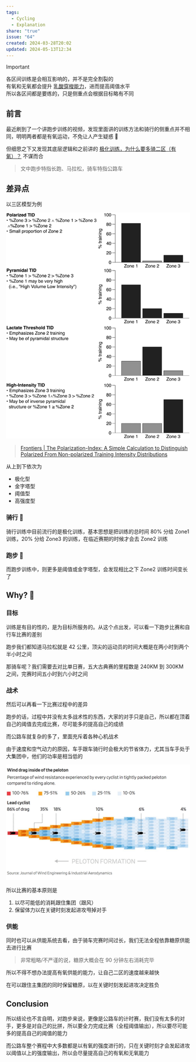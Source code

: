 ```yaml
---  
tags:  
  - Cycling  
  - Explanation  
share: "true"  
issue: "64"  
created: 2024-03-28T20:02  
updated: 2024-05-13T12:34  
---  
```

  
> [!IMPORTANT]    
> 各区间训练是会相互影响的，并不是完全割裂的    
> 有氧和无氧都会提升 [乳酸穿梭能力](../72/%E4%B9%B3%E9%85%B8%E7%A9%BF%E6%A2%AD%E8%83%BD%E5%8A%9B.md)，进而提高阈值水平    
> 所以各区间都是要练的，只是侧重点会根据目标略有不同  
  
## 前言  
  
最近刷到了一个讲跑步训练的视频，发现里面讲的训练方法和骑行的侧重点并不相同，明明两者都是有氧运动，不免让人产生疑惑 🤔  
  
但细思之下又发现其底层逻辑和之前讲的 [极化训练，为什么要多骑二区（有氧）？](../63/%E6%9E%81%E5%8C%96%E8%AE%AD%E7%BB%83%EF%BC%8C%E4%B8%BA%E4%BB%80%E4%B9%88%E8%A6%81%E5%A4%9A%E9%AA%91%E4%BA%8C%E5%8C%BA%EF%BC%88%E6%9C%89%E6%B0%A7%EF%BC%89%EF%BC%9F.md) 不谋而合  
  
> 文中跑步特指长跑、马拉松，骑车特指公路车  
  
## 差异点  
  
以三区模型为例  
  
![IMG_3966](https://raw.githubusercontent.com/lei4519/picture-bed/main/imagesIMG_3966.jpeg)  
  
> [Frontiers | The Polarization-Index: A Simple Calculation to Distinguish Polarized From Non-polarized Training Intensity Distributions](https://www.frontiersin.org/journals/physiology/articles/10.3389/fphys.2019.00707/full)  
  
从上到下依次为  
- 极化型  
- 金字塔型  
- 阈值型  
- 高强度型  
  
### 骑行 🚴  
  
骑行训练中目前流行的是极化训练，基本思想是把训练的总时间 80% 分给 Zone1 训练，20% 分给 Zone3 的训练，在临近赛期的时候才会去 Zone2 训练  
  
### 跑步 🏃  
  
而跑步训练中，则更多是阈值或金字塔型，会发现相比之下 Zone2 训练时间变长了  
  
## Why? 🧐  
  
### 目标  
  
训练是有目的性的，是为目标所服务的。从这个点出发，可以看一下跑步比赛和自行车比赛的差别  
  
跑步我们都知道马拉松就是 42 公里，顶尖的运动员的时间大概是在两小时到两个半小时之间  
  
那骑车呢？我们需要去对比单日赛，五大古典赛的里程数是 240KM 到 300KM 之间，完赛时间五小时到六小时之间  
  
### 战术  
  
然后可以再看一下比赛过程中的差异  
  
跑步的话，过程中并没有太多战术性的东西，大家的对手只是自己，所以都在顶着自己的阈值去完成比赛，尽可能多的提高自己的成绩  
  
而公路车就复杂的多了，里面充斥着各种心机战术  
  
由于速度和空气动力的原因，车手跟车骑行时会极大的节省体力，尤其当车手处于大集团中，他们的功率是相当低的  
  
![IMG_3983 1|风阻示例](https://raw.githubusercontent.com/lei4519/picture-bed/main/imagesIMG_3983%201.png)  
  
所以比赛的基本原则是  
1. 以尽可能低的消耗跟住集团（跟风）  
2. 保留体力以在关键时刻发起进攻甩掉对手  
  
### 供能  
  
同时也可以从供能系统去看，由于骑车完赛时间过长，我们无法全程依靠糖原供能去进行比赛  
  
> 非常粗略/不严谨的说，糖原大概会在 90 分钟左右消耗完毕  
  
所以不得不想办法提高有氧供能的能力，让自己二区的速度越来越快  
  
在可以跟住主集团的同时保留糖原，以在关键时刻发起进攻决定胜负  
  
## Conclusion  
  
所以结论也不言自明，对跑步来说，更像是公路车的计时赛，我们没有太多的对手，更多是对自己的比拼，所以要全力完成比赛（全程阈值输出），所以要尽可能多的提高自己的阈值的能力  
  
而公路车整个赛程中大多数都是以有氧的强度进行的，只在关键时刻才会发起进攻以阈值以上的强度输出，所以会尽量提高自己的有氧和无氧能力  
